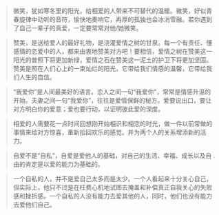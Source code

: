 >微笑，犹如寒冬里的阳光，给相爱的人带来不可替代的温暖。微笑，好似青春旋律中动听的音符，愉快地奏响它，再厚的孤独也会冰消雪融。若你遇到了自己一辈子的真爱，一定要常常对他/她微笑。

>赞美，是送给爱人的最好礼物，是浇灌爱情之树的甘泉。每一个有责任、懂感情的恋爱中的人，都来由衷地赞美对方吧！要相信，爱情之树在赞美这一阳光的普照下将更加新绿，爱情之石在赞美这一泥土的护卫下将更加坚固。赞美是照在人们心上的一束灿烂的阳光，它带给我们情感的温馨，它带给我们人生的自信。

>“我爱你”是人间最美好的语言。恋人之间一句“我爱你”，常常是情感升温的开始。夫妻之间一句“我爱你”，往往是爱情保鲜的秘方。爱要说出口，要让对方明白你的爱意；爱也要行动，以证明彼此爱的深度。

>相爱的人需要花一点时间回想刚开始相识和相恋的时光，做一件以前常做的事情来给对方惊喜，重新拾回欢乐的感觉。并为两个人的关系增添新的活力。

>自爱不是“自私”，自爱是爱他人的基础，对自己的生活、幸福、成长以及自由的肯定是以爱的能力为基础的。

>一个自私的人，并不是爱自己太多而是太少。一个人看起来十分关心自己，但实际上，他只不过是在枉费心机地试图去掩盖和补偿真正自我关心的失败感和挫折感。一个自私的人没有能力去爱其他的人，同时，他们也没有能力去爱他们自己。

